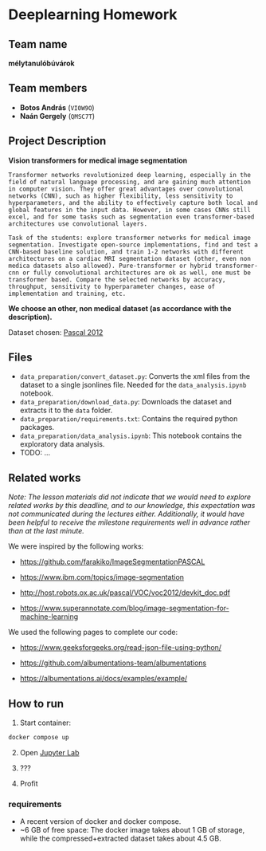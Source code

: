 # Deeplearning Homework

## Team name

**mélytanulóbúvárok**

## Team members

- **Botos András** (`VI0W9O`)
- **Naán Gergely** (`QMSC7T`)

## Project Description

**Vision transformers for medical image segmentation**

```
Transformer networks revolutionized deep learning, especially in the field of natural language processing, and are gaining much attention in computer vision. They offer great advantages over convolutional networks (CNN), such as higher flexibility, less sensitivity to hyperparameters, and the ability to effectively capture both local and global features in the input data. However, in some cases CNNs still excel, and for some tasks such as segmentation even transformer-based architectures use convolutional layers.

Task of the students: explore transformer networks for medical image segmentation. Investigate open-source implementations, find and test a CNN-based baseline solution, and train 1-2 networks with different architectures on a cardiac MRI segmentation dataset (other, even non medica datasets also allowed). Pure-transformer or hybrid transformer-cnn or fully convolutional architectures are ok as well, one must be transformer based. Compare the selected networks by accuracy, throughput, sensitivity to hyperparameter changes, ease of implementation and training, etc.
```

**We choose an other, non medical dataset (as accordance with the description).**

Dataset chosen: [Pascal 2012](http://host.robots.ox.ac.uk/pascal/VOC/voc2012/#devkit)

## Files

- `data_preparation/convert_dataset.py`: Converts the xml files from the dataset to a single jsonlines file. Needed for the `data_analysis.ipynb` notebook.
- `data_preparation/download_data.py`: Downloads the dataset and extracts it to the `data` folder.
- `data_preparation/requirements.txt`: Contains the required python packages.
- `data_preparation/data_analysis.ipynb`: This notebook contains the exploratory data analysis.
- TODO: ...

## Related works

*Note: The lesson materials did not indicate that we would need to explore related works by this deadline, and to our knowledge, this expectation was not communicated during the lectures either. Additionally, it would have been helpful to receive the milestone requirements well in advance rather than at the last minute.*

We were inspired by the following works:
- https://github.com/farakiko/ImageSegmentationPASCAL

- https://www.ibm.com/topics/image-segmentation

- http://host.robots.ox.ac.uk/pascal/VOC/voc2012/devkit_doc.pdf

- https://www.superannotate.com/blog/image-segmentation-for-machine-learning


We used the following pages to complete our code:
- https://www.geeksforgeeks.org/read-json-file-using-python/

- https://github.com/albumentations-team/albumentations

- https://albumentations.ai/docs/examples/example/

## How to run

1. Start container:

```bash
docker compose up
```

2. Open [Jupyter Lab](http://127.0.0.1:8888/lab)

3. ???

4. Profit

### requirements

- A recent version of docker and docker compose.
- ~6 GB of free space: The docker image takes about 1 GB of storage, while the compressed+extracted dataset takes about 4.5 GB.
